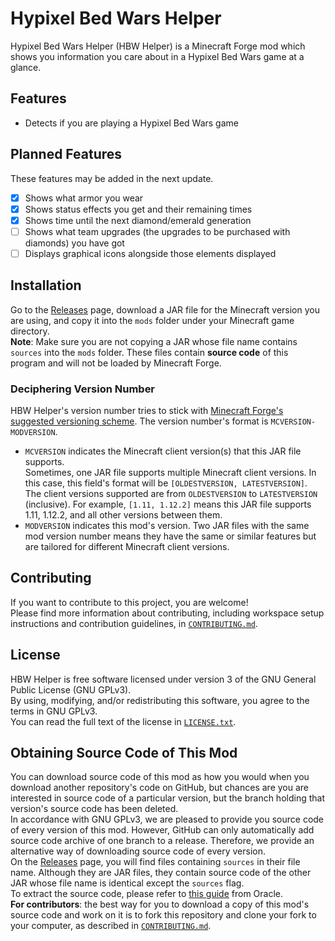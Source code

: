 # Hypixel Bed Wars Helper

Hypixel Bed Wars Helper (HBW Helper) is a Minecraft Forge mod which shows you
information you care about in a Hypixel Bed Wars game at a glance.  

## Features
- Detects if you are playing a Hypixel Bed Wars game

## Planned Features
These features may be added in the next update.  
- [x] Shows what armor you wear
- [x] Shows status effects you get and their remaining times
- [x] Shows time until the next diamond/emerald generation
- [ ] Shows what team upgrades (the upgrades to be purchased with diamonds) you
have got
- [ ] Displays graphical icons alongside those elements displayed

## Installation
Go to the [Releases](https://github.com/Leo3418/HBWHelper/releases) page, 
download a JAR file for the Minecraft version you are using, and copy it into 
the `mods` folder under your Minecraft game directory.  
**Note**: Make sure you are not copying a JAR whose file name contains `sources` 
into the `mods` folder. These files contain **source code** of this program and 
will not be loaded by Minecraft Forge.

### Deciphering Version Number
HBW Helper's version number tries to stick with
[Minecraft Forge's suggested versioning
scheme](https://mcforge.readthedocs.io/en/latest/conventions/versioning/).
The version number's format is `MCVERSION-MODVERSION`.
- `MCVERSION` indicates the Minecraft client version(s) that this JAR file
supports.  
Sometimes, one JAR file supports multiple Minecraft client versions. In this
case, this field's format will be `[OLDESTVERSION, LATESTVERSION]`. The client
versions supported are from `OLDESTVERSION` to `LATESTVERSION` (inclusive). For
example, `[1.11, 1.12.2]` means this JAR file supports 1.11, 1.12.2, and all
other versions between them.
- `MODVERSION` indicates this mod's version. Two JAR files with the same mod
version number means they have the same or similar features but are tailored
for different Minecraft client versions.

## Contributing
If you want to contribute to this project, you are welcome!  
Please find more information about contributing, including workspace setup
instructions and contribution guidelines, in [`CONTRIBUTING.md`](CONTRIBUTING.md).

## License
HBW Helper is free software licensed under version 3 of the GNU General Public
License (GNU GPLv3).  
By using, modifying, and/or redistributing this software, you agree to the terms
in GNU GPLv3.  
You can read the full text of the license in [`LICENSE.txt`](LICENSE.txt).

## Obtaining Source Code of This Mod
You can download source code of this mod as how you would when you download 
another repository's code on GitHub, but chances are you are interested in 
source code of a particular version, but the branch holding that version's 
source code has been deleted.  
In accordance with GNU GPLv3, we are pleased to provide you source code of 
every version of this mod. However, GitHub can only automatically add source 
code archive of one branch to a release. Therefore, we provide an alternative 
way of downloading source code of every version.  
On the [Releases](https://github.com/Leo3418/HBWHelper/releases) page, you will
find files containing `sources` in their file name. Although they are JAR files,
they contain source code of the other JAR whose file name is identical except 
the `sources` flag.  
To extract the source code, please refer to 
[this guide](https://docs.oracle.com/javase/tutorial/deployment/jar/unpack.html)
from Oracle.  
**For contributors**: the best way for you to download a copy of this mod's 
source code and work on it is to fork this repository and clone your fork to 
your computer, as described in [`CONTRIBUTING.md`](CONTRIBUTING.md).
 
